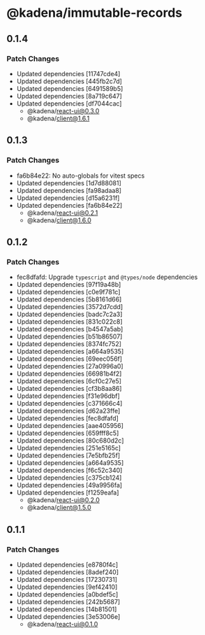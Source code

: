# @kadena/immutable-records

## 0.1.4

### Patch Changes

- Updated dependencies [11747cde4]
- Updated dependencies [445fb2c7d]
- Updated dependencies [6491589b5]
- Updated dependencies [8a719c647]
- Updated dependencies [df7044cac]
  - @kadena/react-ui@0.3.0
  - @kadena/client@1.6.1

## 0.1.3

### Patch Changes

- fa6b84e22: No auto-globals for vitest specs
- Updated dependencies [1d7d88081]
- Updated dependencies [fa98adaa8]
- Updated dependencies [d15a6231f]
- Updated dependencies [fa6b84e22]
  - @kadena/react-ui@0.2.1
  - @kadena/client@1.6.0

## 0.1.2

### Patch Changes

- fec8dfafd: Upgrade `typescript` and `@types/node` dependencies
- Updated dependencies [97f19a48b]
- Updated dependencies [c0e9f781c]
- Updated dependencies [5b8161d66]
- Updated dependencies [3572d7cdd]
- Updated dependencies [badc7c2a3]
- Updated dependencies [831c022c8]
- Updated dependencies [b4547a5ab]
- Updated dependencies [b51b86507]
- Updated dependencies [8374fc752]
- Updated dependencies [a664a9535]
- Updated dependencies [69eec056f]
- Updated dependencies [27a0996a0]
- Updated dependencies [66981b4f2]
- Updated dependencies [6cf0c27e5]
- Updated dependencies [cf3b8aa86]
- Updated dependencies [f31e96dbf]
- Updated dependencies [c371666c4]
- Updated dependencies [d62a23ffe]
- Updated dependencies [fec8dfafd]
- Updated dependencies [aae405956]
- Updated dependencies [659fff8c5]
- Updated dependencies [80c680d2c]
- Updated dependencies [251e5165c]
- Updated dependencies [7e5bfb25f]
- Updated dependencies [a664a9535]
- Updated dependencies [f6c52c340]
- Updated dependencies [c375cb124]
- Updated dependencies [49a9956fa]
- Updated dependencies [f1259eafa]
  - @kadena/react-ui@0.2.0
  - @kadena/client@1.5.0

## 0.1.1

### Patch Changes

- Updated dependencies [e8780f4c]
- Updated dependencies [8adef240]
- Updated dependencies [17230731]
- Updated dependencies [9ef42410]
- Updated dependencies [a0bdef5c]
- Updated dependencies [242b5687]
- Updated dependencies [14b81501]
- Updated dependencies [3e53006e]
  - @kadena/react-ui@0.1.0
